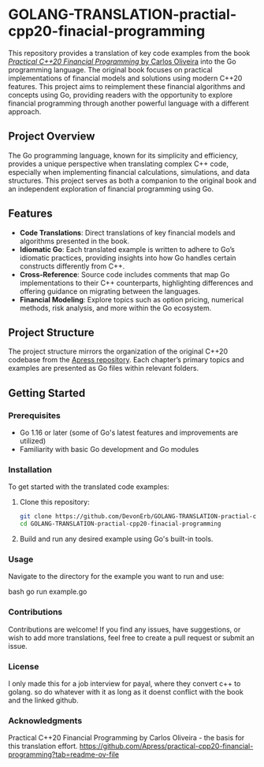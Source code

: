 # GOLANG-TRANSLATION-practial-cpp20-finacial-programming

This repository provides a translation of key code examples from the book [*Practical C++20 Financial Programming* by Carlos Oliveira](https://github.com/Apress/practical-cpp20-financial-programming) into the Go programming language. The original book focuses on practical implementations of financial models and solutions using modern C++20 features. This project aims to reimplement these financial algorithms and concepts using Go, providing readers with the opportunity to explore financial programming through another powerful language with a different approach.

## Project Overview

The Go programming language, known for its simplicity and efficiency, provides a unique perspective when translating complex C++ code, especially when implementing financial calculations, simulations, and data structures. This project serves as both a companion to the original book and an independent exploration of financial programming using Go.

## Features

- **Code Translations**: Direct translations of key financial models and algorithms presented in the book.
- **Idiomatic Go**: Each translated example is written to adhere to Go’s idiomatic practices, providing insights into how Go handles certain constructs differently from C++.
- **Cross-Reference**: Source code includes comments that map Go implementations to their C++ counterparts, highlighting differences and offering guidance on migrating between the languages.
- **Financial Modeling**: Explore topics such as option pricing, numerical methods, risk analysis, and more within the Go ecosystem.
  
## Project Structure

The project structure mirrors the organization of the original C++20 codebase from the [Apress repository](https://github.com/Apress/practical-cpp20-financial-programming). Each chapter’s primary topics and examples are presented as Go files within relevant folders.

## Getting Started

### Prerequisites

- Go 1.16 or later (some of Go's latest features and improvements are utilized)
- Familiarity with basic Go development and Go modules

### Installation

To get started with the translated code examples:

1. Clone this repository:
   ```bash
   git clone https://github.com/DevonErb/GOLANG-TRANSLATION-practial-cpp20-finacial-programming.git
   cd GOLANG-TRANSLATION-practial-cpp20-finacial-programming
2. Build and run any desired example using Go's built-in tools.
### Usage

Navigate to the directory for the example you want to run and use:

bash
go run example.go

### Contributions
Contributions are welcome! If you find any issues, have suggestions, or wish to add more translations, feel free to create a pull request or submit an issue.

### License
I only made this for a job interview for payal, where they convert c++ to golang. so do whatever with it as long as it doenst conflict with the book and the linked github.

### Acknowledgments
Practical C++20 Financial Programming by Carlos Oliveira - the basis for this translation effort.
https://github.com/Apress/practical-cpp20-financial-programming?tab=readme-ov-file
